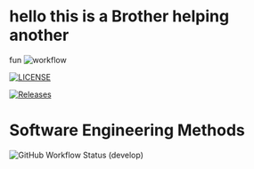 # hello this is a Brother helping another
fun
![workflow](https://github.com/seven-X-J/sem/actions/workflows/main.yml/badge.svg)

[![LICENSE](https://img.shields.io/github/license/seven-X-J/sem.svg?style=flat-square)](https://github.com/seven-X-J/sem/blob/master/LICENSE)

[![Releases](https://img.shields.io/github/release/seven-X-J/sem/all.svg?style=flat-square)](https://github.com/seven-X-J/sem/releases)

# Software Engineering Methods
![GitHub Workflow Status (develop)](https://img.shields.io/github/workflow/status/seven-X-J/sem/main.yml/develop?style=flat-square)